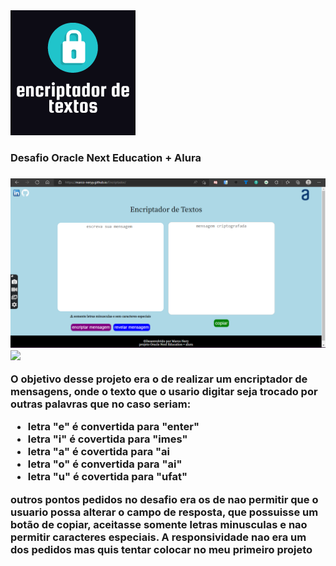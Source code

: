 <img src="/readme-imagens/logo-cripto.png">
 <h3>Desafio Oracle Next Education + Alura<h3>

 <img src="/readme-imagens/cripto-desktop.png">
 
 <img src="/readme-imagens/cripto-vid.mp4">
 
<p> O objetivo desse projeto era o de realizar um encriptador
de mensagens, onde o texto que o usario digitar seja trocado por outras palavras que no caso seriam:<p>
<ul>
<li> letra "e" é convertida para "enter"</li>
<li> letra "i" é covertida para "imes"</li>
<li>letra "a" é covertida para "ai</li>
<li> letra "o" é convertida para "ai"</li>
<li>letra "u" é covertida para "ufat"</li>
</ul>

<p>outros pontos pedidos no desafio era os de nao permitir que o usuario possa alterar o campo de resposta, que possuisse um botão de copiar, aceitasse somente letras minusculas e nao permitir caracteres especiais. A responsividade nao era um dos pedidos mas quis tentar colocar no meu primeiro projeto</p>
